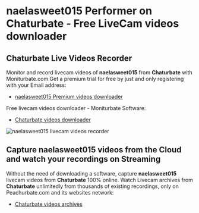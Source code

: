 # naelasweet015 Performer on Chaturbate - Free LiveCam videos downloader

## Chaturbate Live Videos Recorder

Monitor and record livecam videos of **naelasweet015** from **Chaturbate** with Moniturbate.com
Get a premium trial for free by just and only registering with your Email address:
* [naelasweet015 Premium videos downloader](https://moniturbate.com/request-demo-licence-key.html)

Free livecam videos downloader - Moniturbate Software:
* [Chaturbate videos downloader](https://moniturbate.com/moniturbate-download-software.html)

![naelasweet015 livecam videos recorder](https://peachurnet.com/templates/moniturbate-software.png)


## Capture naelasweet015 videos from the Cloud and watch your recordings on Streaming

Without the need of downloading a software, capture **naelasweet015** livecam videos from **Chaturbate** 100% online.
Watch Livecam archives from **Chaturbate** unlimitedly from thousands of existing recordings, only on Peachurbate.com and its websites network:
* [Chaturbate videos archives](https://peachurnet.com/)